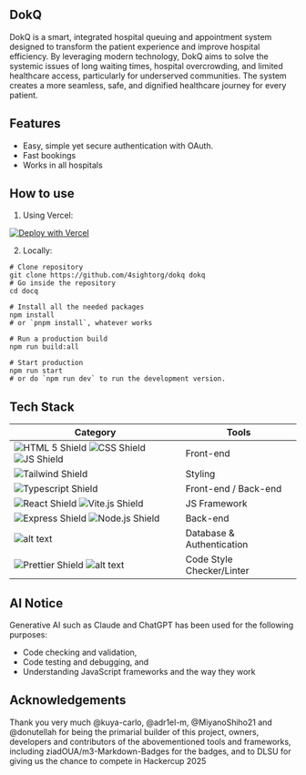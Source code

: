 ## DokQ

DokQ is a smart, integrated hospital queuing and appointment system designed to transform the patient experience and improve hospital efficiency. By leveraging modern technology, DokQ aims to solve the systemic issues of long waiting times, hospital overcrowding, and limited healthcare access, particularly for underserved communities. The system creates a more seamless, safe, and dignified healthcare journey for every patient.

## Features

- Easy, simple yet secure authentication with OAuth.
- Fast bookings
- Works in all hospitals

## How to use

1. Using Vercel:

[![Deploy with Vercel](https://vercel.com/button)](https://vercel.com/new/clone?repository-url=https://github.com/4sightorg/dokq)

2. Locally:

```shell
# Clone repository
git clone https://github.com/4sightorg/dokq dokq
# Go inside the repository
cd docq

# Install all the needed packages
npm install
# or `pnpm install`, whatever works

# Run a production build
npm run build:all

# Start production
npm run start
# or do `npm run dev` to run the development version.
```

## Tech Stack

|Category|Tools|
|---|---|
|![HTML 5 Shield](https://ziadoua.github.io/m3-Markdown-Badges/badges/HTML/html2.svg) ![CSS Shield](https://ziadoua.github.io/m3-Markdown-Badges/badges/CSS/css2.svg) ![JS Shield](https://ziadoua.github.io/m3-Markdown-Badges/badges/Javascript/javascript2.svg)|Front-end|
|![Tailwind Shield](https://ziadoua.github.io/m3-Markdown-Badges/badges/TailwindCSS/tailwindcss2.svg)|Styling|
|![Typescript Shield](https://ziadoua.github.io/m3-Markdown-Badges/badges/TypeScript/typescript2.svg)|Front-end / Back-end|
|![React Shield](https://ziadoua.github.io/m3-Markdown-Badges/badges/React/react2.svg) ![Vite.js Shield](https://ziadoua.github.io/m3-Markdown-Badges/badges/ViteJS/vitejs2.svg)|JS Framework|
|![Express Shield](https://ziadoua.github.io/m3-Markdown-Badges/badges/Express/express1.svg) ![Node.js Shield](https://ziadoua.github.io/m3-Markdown-Badges/badges/NodeJS/nodejs2.svg)|Back-end|
|![alt text](https://ziadoua.github.io/m3-Markdown-Badges/badges/Firebase/firebase2.svg)|Database & Authentication|
|![Prettier Shield](https://ziadoua.github.io/m3-Markdown-Badges/badges/Prettier/prettier2.svg) ![alt text](https://ziadoua.github.io/m3-Markdown-Badges/badges/ESLint/eslint2.svg)|Code Style Checker/Linter|

## AI Notice

Generative AI such as Claude and ChatGPT has been used for the following purposes:

- Code checking and validation,
- Code testing and debugging, and
- Understanding JavaScript frameworks and the way they work

## Acknowledgements

Thank you very much @kuya-carlo, @adr1el-m, @MiyanoShiho21 and @donutellah for being the primarial builder of this project, owners, developers and contributors of the abovementioned tools and frameworks, including ziadOUA/m3-Markdown-Badges for the badges, and to DLSU for giving us the chance to compete in Hackercup 2025
